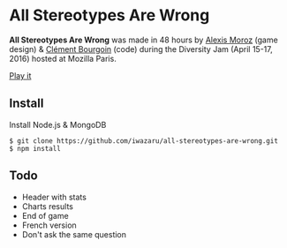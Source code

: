 # All Stereotypes Are Wrong

**All Stereotypes Are Wrong** was made in 48 hours by 
[Alexis Moroz](https://www.linkedin.com/in/alexismoroz) (game design) & 
[Clément Bourgoin](https://twitter.com/ClementBourgoin) (code) during the 
Diversity Jam (April 15-17, 2016) hosted at Mozilla Paris.

[Play it](http://asaw.nokto.net/)

## Install

Install Node.js & MongoDB

```
$ git clone https://github.com/iwazaru/all-stereotypes-are-wrong.git
$ npm install
```

## Todo

* Header with stats
* Charts results
* End of game
* French version
* Don't ask the same question
